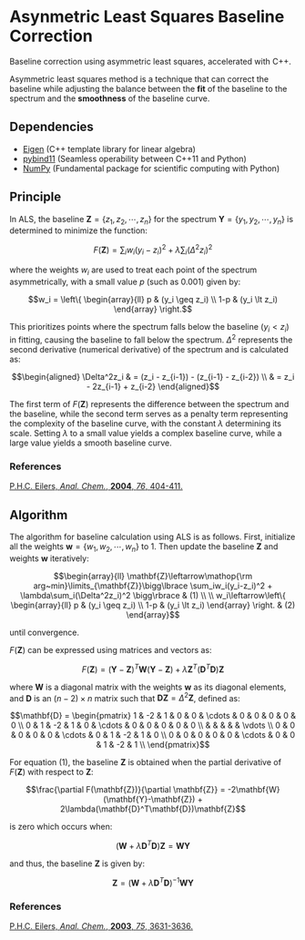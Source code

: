 # Asynmetric Least Squares Baseline Correction
Baseline correction using asymmetric least squares, accelerated with C++.

Asymmetric least squares method is a technique that can correct the baseline while adjusting the balance between the **fit** of the baseline to the spectrum and the **smoothness** of the baseline curve.

## Dependencies
- [Eigen](https://eigen.tuxfamily.org/) (C++ template library for linear algebra)
- [pybind11](https://github.com/pybind/pybind11) (Seamless operability between C++11 and Python)
- [NumPy](https://numpy.org/) (Fundamental package for scientific computing with Python)

## Principle
In ALS, the baseline
$\mathbf{Z}=\lbrace z_1, z_2, \cdots, z_n \rbrace$
for the spectrum
$\mathbf{Y}=\lbrace y_1, y_2, \cdots, y_n \rbrace$
is determined to minimize the function:

```math
F(\mathbf{Z}) =
    \sum_iw_i(y_i-z_i)^2 +
    \lambda\sum_i(\Delta^2z_i)^2
```

where the weights $w_i$ are used to treat each point of the spectrum asymmetrically, with a small value $p$ (such as 0.001) given by:

```math
w_i = \left\{
    \begin{array}{ll}
        p & (y_i \geq z_i) \\
        1-p & (y_i \lt z_i)
    \end{array}
\right.
```

This prioritizes points where the spectrum falls below the baseline $(y_i < z_i)$ in fitting, causing the baseline to fall below the spectrum. $\Delta^2$ represents the second derivative (numerical derivative) of the spectrum and is calculated as:

```math
\begin{aligned}
\Delta^2z_i & = (z_i - z_{i-1}) - (z_{i-1} - z_{i-2}) \\
& = z_i - 2z_{i-1} + z_{i-2}
\end{aligned}
```

The first term of $F(\mathbf{Z})$ represents the difference between the spectrum and the baseline, while the second term serves as a penalty term representing the complexity of the baseline curve, with the constant $\lambda$ determining its scale. Setting $\lambda$ to a small value yields a complex baseline curve, while a large value yields a smooth baseline curve.
### References
[P.H.C. Eilers, _Anal. Chem._, **2004**, _76_, 404-411.](https://pubs.acs.org/doi/10.1021/ac034800e)

## Algorithm
The algorithm for baseline calculation using ALS is as follows. First, initialize all the weights $\mathbf{w}=\lbrace w_1, w_2, \cdots, w_n \rbrace$ to 1. Then update the baseline $\mathbf{Z}$ and weights $\mathbf{w}$ iteratively:

```math
\begin{array}{ll}
\mathbf{Z}\leftarrow\mathop{\rm arg~min}\limits_{\mathbf{Z}}\bigg\lbrace
    \sum_iw_i(y_i-z_i)^2 +
    \lambda\sum_i(\Delta^2z_i)^2
\bigg\rbrace & (1) \\ \\

w_i\leftarrow\left\{
    \begin{array}{ll}
        p & (y_i \geq z_i) \\
        1-p & (y_i \lt z_i)
    \end{array}
\right. & (2)
\end{array}
```
 until convergence.

$F(\mathbf{Z})$ can be expressed using matrices and vectors as:
```math
F(\mathbf{Z}) = (\mathbf{Y}-\mathbf{Z})^T\mathbf{W}(\mathbf{Y}-\mathbf{Z}) +
                \lambda\mathbf{Z}^T(\mathbf{D}^T\mathbf{D})\mathbf{Z}
```
where $\mathbf{W}$ is a diagonal matrix with the weights $\mathbf{w}$ as its diagonal elements, and $\mathbf{D}$ is an $(n-2)×n$ matrix such that $\mathbf{DZ} = \Delta^2\mathbf{Z}$, defined as:
```math
\mathbf{D} = \begin{pmatrix}
     1 & -2 &  1 &  0 &  0 & \cdots &  0 &  0 &  0 &  0 &  0 \\
     0 &  1 & -2 &  1 &  0 & \cdots &  0 &  0 &  0 &  0 &  0 \\
    & & & & & \vdots  \\
     0 &  0 &  0 &  0 &  0 & \cdots &  0 &  1 & -2 &  1 &  0 \\
     0 &  0 &  0 &  0 &  0 & \cdots &  0 &  0 &  1 &  -2 &  1 \\
\end{pmatrix}
```
For equation $(1)$, the baseline $\mathbf{Z}$ is obtained when the partial derivative of $F(\mathbf{Z})$ with respect to $\mathbf{Z}$:
```math
\frac{\partial F(\mathbf{Z})}{\partial \mathbf{Z}}
 = -2\mathbf{W}(\mathbf{Y}-\mathbf{Z}) + 2\lambda(\mathbf{D}^T\mathbf{D})\mathbf{Z}
```
 is zero which occurs when:
```math
(\mathbf{W} + \lambda \mathbf{D}^T\mathbf{D})\mathbf{Z} = \mathbf{WY}
```
and thus, the baseline $\mathbf{Z}$ is given by:
```math
\mathbf{Z} = (\mathbf{W} + \lambda \mathbf{D}^T\mathbf{D})^{-1}\mathbf{WY}
```
### References
[P.H.C. Eilers, _Anal. Chem._, **2003**, _75_, 3631-3636.](https://pubs.acs.org/doi/10.1021/ac034173t)
